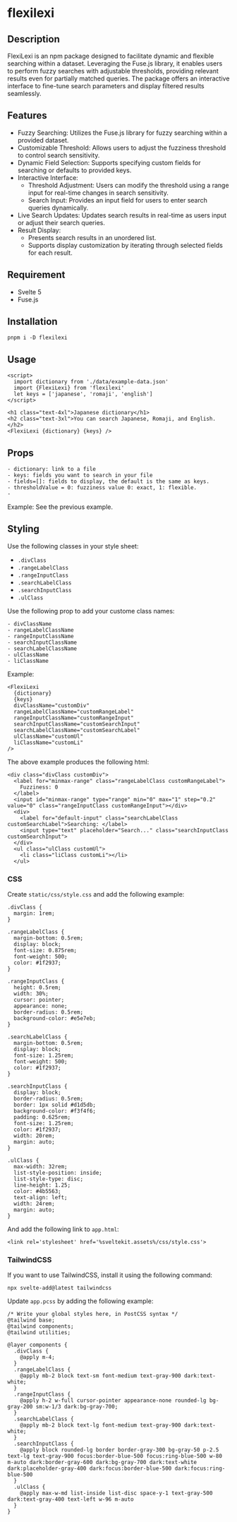# flexilexi

## Description

FlexiLexi is an npm package designed to facilitate dynamic and flexible searching within a dataset. Leveraging the Fuse.js library, it enables users to perform fuzzy searches with adjustable thresholds, providing relevant results even for partially matched queries. The package offers an interactive interface to fine-tune search parameters and display filtered results seamlessly.

## Features

- Fuzzy Searching: Utilizes the Fuse.js library for fuzzy searching within a provided dataset.
- Customizable Threshold: Allows users to adjust the fuzziness threshold to control search sensitivity.
- Dynamic Field Selection: Supports specifying custom fields for searching or defaults to provided keys.
- Interactive Interface:
  - Threshold Adjustment: Users can modify the threshold using a range input for real-time changes in search sensitivity.
  - Search Input: Provides an input field for users to enter search queries dynamically.
- Live Search Updates: Updates search results in real-time as users input or adjust their search queries.
- Result Display:
  - Presents search results in an unordered list.
  - Supports display customization by iterating through selected fields for each result.

## Requirement

- Svelte 5
- Fuse.js

## Installation

```
pnpm i -D flexilexi
```

## Usage

```
<script>
  import dictionary from './data/example-data.json'
  import {FlexiLexi} from 'flexilexi'
  let keys = ['japanese', 'romaji', 'english']
</script>

<h1 class="text-4xl">Japanese dictionary</h1>
<h2 class="text-3xl">You can search Japanese, Romaji, and English.</h2>
<FlexiLexi {dictionary} {keys} />
```

## Props

```
- dictionary: link to a file
- keys: fields you want to search in your file
- fields=[]: fields to display, the default is the same as keys.
- thresholdValue = 0: fuzziness value 0: exact, 1: flexible.
- 
```

Example: See the previous example.

## Styling

Use the following classes in your style sheet:

- `.divClass`
- `.rangeLabelClass`
- `.rangeInputClass`
- `.searchLabelClass`
- `.searchInputClass`
- `.ulClass`

Use the following prop to add your custome class names:

```
- divClassName
- rangeLabelClassName
- rangeInputClassName
- searchInputClassName
- searchLabelClassName
- ulClassName
- liClassName
```

Example: 

```
<FlexiLexi 
  {dictionary} 
  {keys} 
  divClassName="customDiv"
  rangeLabelClassName="customRangeLabel"
  rangeInputClassName="customRangeInput"
  searchInputClassName="customSearchInput" 
  searchLabelClassName="customSearchLabel"
  ulClassName="customUl"
  liClassName="customLi"
/>
```

The above example produces the following html:

```
<div class="divClass customDiv">
  <label for="minmax-range" class="rangeLabelClass customRangeLabel">
    Fuzziness: 0
  </label> 
  <input id="minmax-range" type="range" min="0" max="1" step="0.2" value="0" class="rangeInputClass customRangeInput"></div> 
  <div>
    <label for="default-input" class="searchLabelClass customSearchLabel">Searching: </label>
    <input type="text" placeholder="Search..." class="searchInputClass customSearchInput">
  </div> 
  <ul class="ulClass customUl">
    <li class="liClass customLi"></li>
  </ul>
```

### CSS

Create `static/css/style.css` and add the following example:

```
.divClass {
  margin: 1rem;
}

.rangeLabelClass {
  margin-bottom: 0.5rem;
  display: block;
  font-size: 0.875rem;
  font-weight: 500;
  color: #1f2937;
}

.rangeInputClass {
  height: 0.5rem;
  width: 30%;
  cursor: pointer;
  appearance: none;
  border-radius: 0.5rem;
  background-color: #e5e7eb;
}

.searchLabelClass {
  margin-bottom: 0.5rem;
  display: block;
  font-size: 1.25rem;
  font-weight: 500;
  color: #1f2937;
}

.searchInputClass {
  display: block;
  border-radius: 0.5rem;
  border: 1px solid #d1d5db;
  background-color: #f3f4f6;
  padding: 0.625rem;
  font-size: 1.25rem;
  color: #1f2937;
  width: 20rem;
  margin: auto;
}

.ulClass {
  max-width: 32rem;
  list-style-position: inside;
  list-style-type: disc;
  line-height: 1.25;
  color: #4b5563;
  text-align: left;
  width: 24rem;
  margin: auto;
}
```

And add the following link to `app.html`:

```
<link rel='stylesheet' href='%sveltekit.assets%/css/style.css'>
```

### TailwindCSS

If you want to use TailwindCSS, install it using the following command:

```
npx svelte-add@latest tailwindcss
```

Update `app.pcss` by adding the following example:

```
/* Write your global styles here, in PostCSS syntax */
@tailwind base;
@tailwind components;
@tailwind utilities;

@layer components {
  .divClass {
    @apply m-4;
  }
  .rangeLabelClass {
    @apply mb-2 block text-sm font-medium text-gray-900 dark:text-white;
  }
  .rangeInputClass {
    @apply h-2 w-full cursor-pointer appearance-none rounded-lg bg-gray-200 sm:w-1/3 dark:bg-gray-700;
  }
  .searchLabelClass {
    @apply mb-2 block text-lg font-medium text-gray-900 dark:text-white;
  }
  .searchInputClass {
    @apply block rounded-lg border border-gray-300 bg-gray-50 p-2.5 text-lg text-gray-900 focus:border-blue-500 focus:ring-blue-500 w-80 m-auto dark:border-gray-600 dark:bg-gray-700 dark:text-white dark:placeholder-gray-400 dark:focus:border-blue-500 dark:focus:ring-blue-500
  }
  .ulClass {
    @apply max-w-md list-inside list-disc space-y-1 text-gray-500 dark:text-gray-400 text-left w-96 m-auto
  }
}
```
